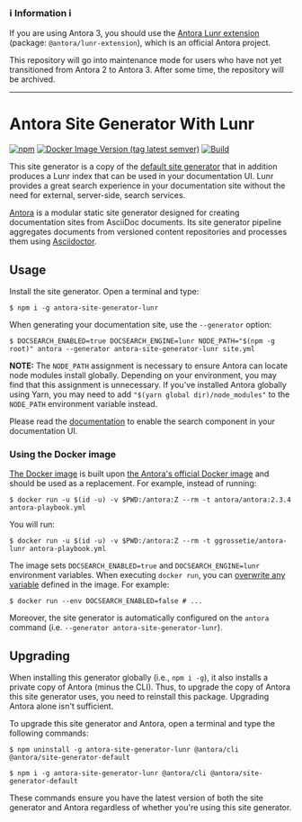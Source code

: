 [antora-org]: https://www.gitlab.com/antora
[new-repository]: https://gitlab.com/antora/antora-lunr-extension

### :information_source: **Information** :information_source:

If you are using Antora 3, you should use the [Antora Lunr extension](https://gitlab.com/antora/antora-lunr-extension) (package: `@antora/lunr-extension`), which is an official Antora project.

This repository will go into maintenance mode for users who have not yet transitioned from Antora 2 to Antora 3. After some time, the repository will be archived.

---

# Antora Site Generator With Lunr

[![npm](https://img.shields.io/npm/v/antora-site-generator-lunr)](https://www.npmjs.com/package/antora-site-generator-lunr)
[![Docker Image Version (tag latest semver)](https://img.shields.io/docker/v/ggrossetie/antora-lunr/latest?label=docker)](https://hub.docker.com/r/ggrossetie/antora-lunr)
[![Build](https://github.com/Mogztter/antora-site-generator-lunr/workflows/Build/badge.svg)](https://github.com/Mogztter/antora-site-generator-lunr/actions?query=workflow%3ABuild)

This site generator is a copy of the [default site generator](https://gitlab.com/antora/antora/blob/master/packages/site-generator-default/README.adoc) that in addition produces a Lunr index that can be used in your documentation UI.
Lunr provides a great search experience in your documentation site without the need for external, server-side, search services.

[Antora](https://antora.org) is a modular static site generator designed for creating documentation sites from AsciiDoc documents.
Its site generator pipeline aggregates documents from versioned content repositories and processes them using [Asciidoctor](https://asciidoctor.org).

## Usage

Install the site generator.
Open a terminal and type:

    $ npm i -g antora-site-generator-lunr

When generating your documentation site, use the `--generator` option:

    $ DOCSEARCH_ENABLED=true DOCSEARCH_ENGINE=lunr NODE_PATH="$(npm -g root)" antora --generator antora-site-generator-lunr site.yml

**NOTE:** The `NODE_PATH` assignment is necessary to ensure Antora can locate node modules install globally.
Depending on your environment, you may find that this assignment is unnecessary.
If you've installed Antora globally using Yarn, you may need to add `"$(yarn global dir)/node_modules"` to the `NODE_PATH` environment variable instead.

Please read the [documentation](https://github.com/Mogztter/antora-lunr#enable-the-search-component-in-the-ui) to enable the search component in your documentation UI.

### Using the Docker image

[The Docker image](https://hub.docker.com/r/ggrossetie/antora-lunr) is built upon [the Antora's official Docker image](https://docs.antora.org/antora/2.3/antora-container/#run-the-antora-image) and should be used as a replacement.
For example, instead of running:

    $ docker run -u $(id -u) -v $PWD:/antora:Z --rm -t antora/antora:2.3.4 antora-playbook.yml

You will run:

    $ docker run -u $(id -u) -v $PWD:/antora:Z --rm -t ggrossetie/antora-lunr antora-playbook.yml

The image sets `DOCSEARCH_ENABLED=true` and `DOCSEARCH_ENGINE=lunr` environment variables.
When executing `docker run`, you can [overwrite any variable](https://docs.docker.com/engine/reference/commandline/run/#set-environment-variables--e---env---env-file) defined in the image.
For example:

    $ docker run --env DOCSEARCH_ENABLED=false # ...

Moreover, the site generator is automatically configured on the `antora` command (i.e. `--generator antora-site-generator-lunr`).

## Upgrading

When installing this generator globally (i.e., `npm i -g`), it also installs a private copy of Antora (minus the CLI).
Thus, to upgrade the copy of Antora this site generator uses, you need to reinstall this package.
Upgrading Antora alone isn't sufficient.

To upgrade this site generator and Antora, open a terminal and type the following commands:

    $ npm uninstall -g antora-site-generator-lunr @antora/cli @antora/site-generator-default

    $ npm i -g antora-site-generator-lunr @antora/cli @antora/site-generator-default

These commands ensure you have the latest version of both the site generator and Antora regardless of whether you're using this site generator.
